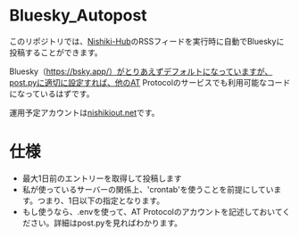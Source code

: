 # Bluesky_Autopost

このリポジトリでは、[Nishiki-Hub](https://nishikiout.net)のRSSフィードを実行時に自動でBlueskyに投稿することができます。

Bluesky（https://bsky.app/）がとりあえずデフォルトになっていますが、post.pyに適切に設定すれば、他のAT Protocolのサービスでも利用可能なコードになっているはずです。

運用予定アカウントは[nishikiout.net](https://bsky.app/profile/nishikiout.net)です。

# 仕様

* 最大1日前のエントリーを取得して投稿します
* 私が使っているサーバーの関係上、'crontab'を使うことを前提にしています。つまり、1日以下の指定となります。
* もし使うなら、.envを使って、AT Protocolのアカウントを記述しておいてください。詳細はpost.pyを見ればわかります。
